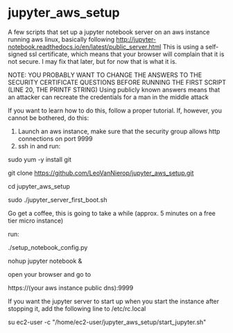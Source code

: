 # jupyter_aws_setup
A few scripts that set up a jupyter notebook server on an aws instance running aws linux, basically following http://jupyter-notebook.readthedocs.io/en/latest/public_server.html
This is using a self-signed ssl certificate, which means that your browser will complain that it is not secure. I may fix that later, but for now that is what it is.

NOTE: YOU PROBABLY WANT TO CHANGE THE ANSWERS TO THE SECURITY CERTIFICATE QUESTIONS BEFORE RUNNING THE FIRST SCRIPT (LINE 20, THE PRINTF STRING) Using publicly known answers means that an attacker can recreate the credentials for a man in the middle attack

If you want to learn how to do this, follow a proper tutorial. If, however, you cannot be bothered, do this:
1) Launch an aws instance, make sure that the security group allows http connections on port 9999
2) ssh in and run:

 sudo yum -y install git
 
 git clone https://github.com/LeoVanNierop/jupyter_aws_setup.git
 
 cd jupyter_aws_setup
 
 sudo ./jupyter_server_first_boot.sh
 
Go get a coffee, this is going to take a while (approx. 5 minutes on a free tier micro instance)

run:

./setup_notebook_config.py

nohup jupyter notebook &

open your browser and go to

https://(your aws instance public dns):9999

If you want the jupyter server to start up when you start the instance after stopping it, add the following line to /etc/rc.local

su ec2-user -c "/home/ec2-user/jupyter_aws_setup/start_jupyter.sh"

